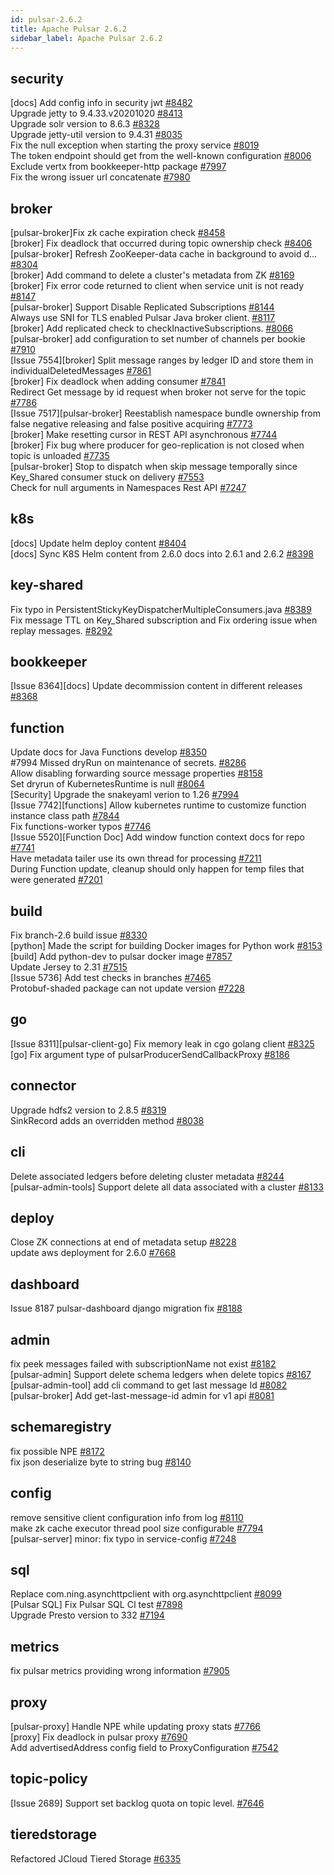 ```yaml
---
id: pulsar-2.6.2
title: Apache Pulsar 2.6.2 
sidebar_label: Apache Pulsar 2.6.2 
---
```


## security
[docs] Add config info in security jwt [#8482](https://github.com/apache/pulsar/pull/8482)  
Upgrade jetty to 9.4.33.v20201020 [#8413](https://github.com/apache/pulsar/pull/8413)  
Upgrade solr version to 8.6.3 [#8328](https://github.com/apache/pulsar/pull/8328)  
Upgrade jetty-util version to 9.4.31 [#8035](https://github.com/apache/pulsar/pull/8035)  
Fix the null exception when starting the proxy service [#8019](https://github.com/apache/pulsar/pull/8019)  
The token endpoint should get from the well-known configuration [#8006](https://github.com/apache/pulsar/pull/8006)  
Exclude vertx from bookkeeper-http package [#7997](https://github.com/apache/pulsar/pull/7997)  
Fix the wrong issuer url concatenate [#7980](https://github.com/apache/pulsar/pull/7980)  

## broker
[pulsar-broker]Fix zk cache expiration check [#8458](https://github.com/apache/pulsar/pull/8458)  
[broker] Fix deadlock that occurred during topic ownership check [#8406](https://github.com/apache/pulsar/pull/8406)  
[pulsar-broker] Refresh ZooKeeper-data cache in background to avoid d… [#8304](https://github.com/apache/pulsar/pull/8304)  
[broker] Add command to delete a cluster's metadata from ZK [#8169](https://github.com/apache/pulsar/pull/8169)  
[broker] Fix error code returned to client when service unit is not ready [#8147](https://github.com/apache/pulsar/pull/8147)  
[pulsar-broker] Support Disable Replicated Subscriptions [#8144](https://github.com/apache/pulsar/pull/8144)  
Always use SNI for TLS enabled Pulsar Java broker client. [#8117](https://github.com/apache/pulsar/pull/8117)  
[broker] Add replicated check to checkInactiveSubscriptions. [#8066](https://github.com/apache/pulsar/pull/8066)  
[pulsar-broker] add configuration to set number of channels per bookie [#7910](https://github.com/apache/pulsar/pull/7910)  
[Issue 7554][broker] Split message ranges by ledger ID and store them in individualDeletedMessages [#7861](https://github.com/apache/pulsar/pull/7861)  
[broker] Fix deadlock when adding consumer [#7841](https://github.com/apache/pulsar/pull/7841)  
Redirect Get message by id request when broker not serve for the topic [#7786](https://github.com/apache/pulsar/pull/7786)  
[Issue 7517][pulsar-broker] Reestablish namespace bundle ownership from false negative releasing and false positive acquiring [#7773](https://github.com/apache/pulsar/pull/7773)  
[broker] Make resetting cursor in REST API asynchronous [#7744](https://github.com/apache/pulsar/pull/7744)  
[broker] Fix bug where producer for geo-replication is not closed when topic is unloaded [#7735](https://github.com/apache/pulsar/pull/7735)  
[pulsar-broker] Stop to dispatch when skip message temporally since Key_Shared consumer stuck on delivery [#7553](https://github.com/apache/pulsar/pull/7553)  
Check for null arguments in Namespaces Rest API [#7247](https://github.com/apache/pulsar/pull/7247)  

## k8s
[docs] Update helm deploy content [#8404](https://github.com/apache/pulsar/pull/8404)  
[docs] Sync K8S Helm content from 2.6.0 docs into 2.6.1 and 2.6.2 [#8398](https://github.com/apache/pulsar/pull/8398)  

## key-shared
Fix typo in PersistentStickyKeyDispatcherMultipleConsumers.java [#8389](https://github.com/apache/pulsar/pull/8389)  
Fix message TTL on Key_Shared subscription and Fix ordering issue when replay messages. [#8292](https://github.com/apache/pulsar/pull/8292)  

## bookkeeper
[Issue 8364][docs] Update decommission content in different releases [#8368](https://github.com/apache/pulsar/pull/8368)  

## function
Update docs for Java Functions develop [#8350](https://github.com/apache/pulsar/pull/8350)  
#7994 Missed dryRun on maintenance of secrets. [#8286](https://github.com/apache/pulsar/pull/8286)  
Allow disabling forwarding source message properties [#8158](https://github.com/apache/pulsar/pull/8158)  
Set dryrun of KubernetesRuntime is null [#8064](https://github.com/apache/pulsar/pull/8064)  
[Security] Upgrade the snakeyaml verion to 1.26 [#7994](https://github.com/apache/pulsar/pull/7994)  
[Issue 7742][functions] Allow kubernetes runtime to customize function instance class path [#7844](https://github.com/apache/pulsar/pull/7844)  
Fix functions-worker typos [#7746](https://github.com/apache/pulsar/pull/7746)  
[Issue 5520][Function Doc] Add window function context docs for repo [#7741](https://github.com/apache/pulsar/pull/7741)  
Have metadata tailer use its own thread for processing [#7211](https://github.com/apache/pulsar/pull/7211)  
During Function update, cleanup should only happen for temp files that were generated [#7201](https://github.com/apache/pulsar/pull/7201)  

## build
Fix branch-2.6 build issue [#8330](https://github.com/apache/pulsar/pull/8330)  
[python] Made the script for building Docker images for Python work [#8153](https://github.com/apache/pulsar/pull/8153)  
[build] Add python-dev to pulsar docker image [#7857](https://github.com/apache/pulsar/pull/7857)  
Update Jersey to 2.31 [#7515](https://github.com/apache/pulsar/pull/7515)  
[Issue 5736] Add test checks in branches [#7465](https://github.com/apache/pulsar/pull/7465)  
Protobuf-shaded package can not update version [#7228](https://github.com/apache/pulsar/pull/7228)  

## go
[Issue 8311][pulsar-client-go] Fix memory leak in cgo golang client [#8325](https://github.com/apache/pulsar/pull/8325)  
[go] Fix argument type of pulsarProducerSendCallbackProxy [#8186](https://github.com/apache/pulsar/pull/8186)  

## connector
Upgrade hdfs2 version to 2.8.5 [#8319](https://github.com/apache/pulsar/pull/8319)  
SinkRecord adds an overridden method [#8038](https://github.com/apache/pulsar/pull/8038)  

## cli
Delete associated ledgers before deleting cluster metadata [#8244](https://github.com/apache/pulsar/pull/8244)  
[pulsar-admin-tools] Support delete all data associated with a cluster [#8133](https://github.com/apache/pulsar/pull/8133)  

## deploy
Close ZK connections at end of metadata setup [#8228](https://github.com/apache/pulsar/pull/8228)  
update aws deployment for 2.6.0 [#7668](https://github.com/apache/pulsar/pull/7668)  

## dashboard
Issue 8187 pulsar-dashboard django migration fix [#8188](https://github.com/apache/pulsar/pull/8188)  

## admin
fix peek messages failed with subscriptionName not exist [#8182](https://github.com/apache/pulsar/pull/8182)  
[pulsar-admin] Support delete schema ledgers when delete topics [#8167](https://github.com/apache/pulsar/pull/8167)  
[pulsar-admin-tool] add cli command to get last message Id [#8082](https://github.com/apache/pulsar/pull/8082)  
[pulsar-broker] Add get-last-message-id admin for v1 api [#8081](https://github.com/apache/pulsar/pull/8081)  

## schemaregistry
fix possible NPE [#8172](https://github.com/apache/pulsar/pull/8172)  
fix json deserialize byte to string bug [#8140](https://github.com/apache/pulsar/pull/8140)  

## config
remove sensitive client configuration info from log [#8110](https://github.com/apache/pulsar/pull/8110)  
make zk cache executor thread pool size configurable [#7794](https://github.com/apache/pulsar/pull/7794)  
[pulsar-server] minor: fix typo in service-config [#7248](https://github.com/apache/pulsar/pull/7248)  

## sql
Replace com.ning.asynchttpclient with org.asynchttpclient [#8099](https://github.com/apache/pulsar/pull/8099)  
[Pulsar SQL] Fix Pulsar SQL CI test [#7898](https://github.com/apache/pulsar/pull/7898)  
Upgrade Presto version to 332 [#7194](https://github.com/apache/pulsar/pull/7194)  

## metrics
fix pulsar metrics providing wrong information [#7905](https://github.com/apache/pulsar/pull/7905)  

## proxy
[pulsar-proxy] Handle NPE while updating proxy stats [#7766](https://github.com/apache/pulsar/pull/7766)  
[proxy] Fix deadlock in pulsar proxy [#7690](https://github.com/apache/pulsar/pull/7690)  
Add advertisedAddress config field to ProxyConfiguration [#7542](https://github.com/apache/pulsar/pull/7542)  

## topic-policy
[Issue 2689] Support set backlog quota on topic level. [#7646](https://github.com/apache/pulsar/pull/7646)  

## tieredstorage
Refactored JCloud Tiered Storage [#6335](https://github.com/apache/pulsar/pull/6335)  


